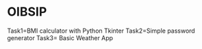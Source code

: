 # OIBSIP
Task1=BMI calculator with Python Tkinter
Task2=Simple password generator
Task3= Basic Weather App
